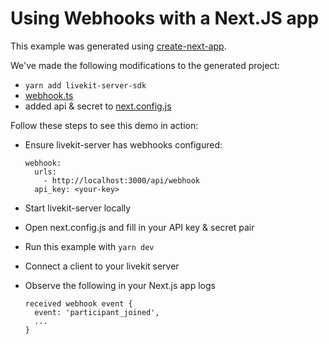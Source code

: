 # Using Webhooks with a Next.JS app

This example was generated using [create-next-app](https://nextjs.org/docs/api-reference/create-next-app).

We've made the following modifications to the generated project:

- `yarn add livekit-server-sdk`
- [webhook.ts](pages/api/webhook.ts)
- added api & secret to [next.config.js](next.config.js)

Follow these steps to see this demo in action:

- Ensure livekit-server has webhooks configured:

  ```
  webhook:
    urls:
      - http://localhost:3000/api/webhook
    api_key: <your-key>
  ```

- Start livekit-server locally
- Open next.config.js and fill in your API key & secret pair
- Run this example with `yarn dev`
- Connect a client to your livekit server
- Observe the following in your Next.js app logs

  ```
  received webhook event {
    event: 'participant_joined',
    ...
  }
  ```

